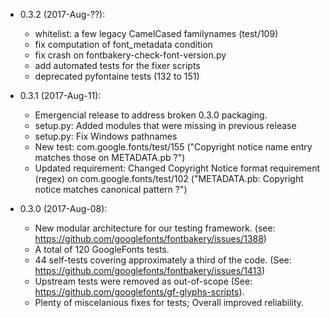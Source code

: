 * 0.3.2 (2017-Aug-??):
  - whitelist: a few legacy CamelCased familynames (test/109)
  - fix computation of font_metadata condition
  - fix crash on fontbakery-check-font-version.py
  - add automated tests for the fixer scripts
  - deprecated pyfontaine tests (132 to 151)

* 0.3.1 (2017-Aug-11):
  - Emergencial release to address broken 0.3.0 packaging.
  - setup.py: Added modules that were missing in previous release
  - setup.py: Fix Windows pathnames
  - New test: com.google.fonts/test/155 ("Copyright notice name entry matches those on METADATA.pb ?")
  - Updated requirement: Changed Copyright Notice format requirement (regex) on com.google.fonts/test/102 ("METADATA.pb: Copyright notice matches canonical pattern ?")

* 0.3.0 (2017-Aug-08):
  - New modular architecture for our testing framework. (see: https://github.com/googlefonts/fontbakery/issues/1388)
  - A total of 120 GoogleFonts tests.
  - 44 self-tests covering approximately a third of the code. (See: https://github.com/googlefonts/fontbakery/issues/1413)
  - Upstream tests were removed as out-of-scope (See: https://github.com/googlefonts/gf-glyphs-scripts).
  - Plenty of miscelanious fixes for tests; Overall improved reliability.
